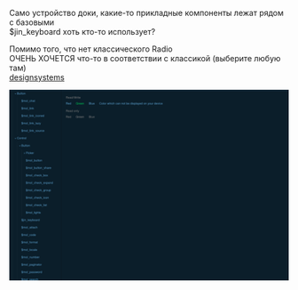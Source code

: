 Само устройство доки, какие-то прикладные компоненты лежат рядом с базовыми  
$jin_keyboard хоть кто-то использует?

Помимо того, что нет классического Radio  
ОЧЕНЬ ХОЧЕТСЯ что-то в соответствии с классикой (выберите любую там)  
[designsystems](https://designsystems.surf/)    
  
![antd buttons](radio_abscence.png)
